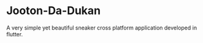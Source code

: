 # Jooton-Da-Dukan
A very simple yet beautiful sneaker cross platform application developed in flutter.
